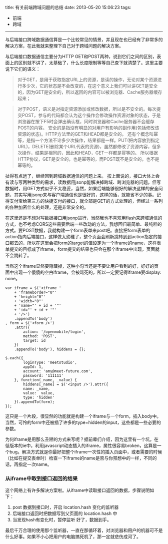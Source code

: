 title: 有关前端跨域问题的总结
date: 2013-05-20 15:06:23
tags: 
- 前端
- 跨域
---

与后端接口跨域数据通信算是一个比较常见的情景，并且现在也已经有了非常多的解决方案，在此我就来整理下自己对于跨域问题的解决方案。

与后端接口数据通信主要分为HTTP GET和POST两种，说到它们之间的区别，表面上的区别就不讲了，太基础了，什么长度限制等等自己查下就清楚了。这里主要说下它们的语义：

> 对于GET，是用于获取指定URL上的资源，是读的操作，无论对某个资源进行多少次，它的状态是不会改变的，在这个意义上我们可以讲GET是安全的，因为GET是安全的，所以返回的内容可以被浏览器、Cache服务器缓存起来；


> 对于POST，语义是对指定资源添加或修改数据，所以是不安全的。每次提交POST，参与的代码都会认为这个操作会修改操作资源对象的状态，于是浏览器在按下F5时会弹出确认框，同时浏览器和Cache服务器不会缓存POST的内容。
安全的是指没有明显的对用户有影响的副作用(包括修改该资源的状态)。HTTP方法里的GET和HEAD都是安全的。
还有个概念叫幂等，是指一个方法不论多少次操作，结果都是一样。PUT(把内容放到指定URL)，DELETE(删除某个URL代表的资源)，虽然都修改了资源内容，但多次操作，结果是相同的，因此和HEAD，GET一样都是幂等的。
所以根据HTTP协议，GET是安全的，也是幂等的，而POST既不是安全的，也不是幂等的。

扯得有点远了，继续回到跨域数据通信的问题上来。
按上面说的，接口大体上会有读与写两种类型的需求，读数据用jsonp能解决掉跨域、跨浏览器的问题。但写数据时，用GET方式似乎不太稳妥，当然，如果后端能够很好的解决这样的安全问题，其实写用jsonp来与客户端通信也是很好的，这样的话，就能省不少的事。记得支付宝给第三方的快捷支付的接口，就全部是GET的方式处理的，但经过一系列的各种加密什么的处理，还是非常安全的。

在这里还是不想对写数据接口用jsonp进行，当然我也不喜欢用flash来跨域通信的方式，也不考虑CORS这些需要后端一些改动的方法，我想回归最简单、最纯粹的方式。要POST数据，我就构建一个form表单来post吧。直接把form表单的action指向后端接口，这样做太幼稚了，整个页面会刷新跳转到到action指定的接口那去的，所以在这里会把form的target的值设定为一个iframe的name，这样表单提交的目标成了iframe，form提交的结果也只会在那个iframe中出现，页面就不会跳转了。

当然这个iframe显然要隐藏掉，这种小勾当还是不要让用户看到的好，好好的页面中出现一个傻傻的空白iframe，会被骂死的，所以一定要记得iframe要display: none。

```
var iframe = $('<iframe '
    + 'frameborder="0"'
    + 'height="0"'
    + 'width="0"'
    + 'name="' + id + '"'
    + 'id="' + id + '"'
    + '/>')
    .appendTo('body')
, form = $('<form />')
    .attr({
        action: '/openmobile/login',
        method: 'POST',
        target: id
    })
    .appendTo('body'), hiddens = {};

$.each({
        loginType: 'meetstudio',
        appId: 1,
        account: 'amy@meet-future.com',
        password: '111111'
    }, function(_name, _value) {
        hiddens[_name] = $('<input />').attr({
        name: _name,
        value: _value,
        type: 'hidden'
    }).appendTo(form);
});
```

这只是一个片段，很显然的功能就是构建一个iframe与一个form，插入body中。当然，可怜的form中还被插了许多的type=hidden的input，这些都是一些必要的参数。

为何iframe是用那么丑陋的方式来写呢？据前辈们介绍，因为这里有一个坑。在低版本的ie中，利用javascript动态插入的iframe，属性很容易broken，这算是一个bug。解决方式就是你最好把整个iframe一次性的插入页面中，或者需要的时候（比如在提交表单时）检查一下iframe的name是否与你预想中的一样，不同的话，再指定一次name。

### 从iframe中取到接口返回的结果
这个网络上有许多解决方案啦。从iframe中读取接口返回的数据，步骤说明如下：

1. post 数据到接口时，开启 location.hash 变化的监听器
2. 后端接口返回时把数据写到父页面的 location.hash 中
3. 当发现hash有变化时，暂停监听
好了，数据到手。

最后千万合理的使用那个监听器，一直在那循环着，对浏览器和用户的机器可不是什么好事。如果不小心把用户的电脑搞死机了，那一定就悲伤成河了。